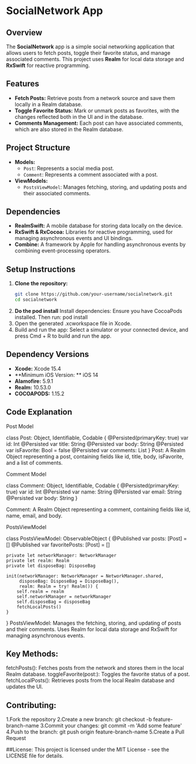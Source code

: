# SocialNetwork App

## Overview

The **SocialNetwork** app is a simple social networking application that allows users to fetch posts, toggle their favorite status, and manage associated comments. This project uses **Realm** for local data storage and **RxSwift** for reactive programming.

## Features

- **Fetch Posts:** Retrieve posts from a network source and save them locally in a Realm database.
- **Toggle Favorite Status:** Mark or unmark posts as favorites, with the changes reflected both in the UI and in the database.
- **Comments Management:** Each post can have associated comments, which are also stored in the Realm database.

## Project Structure

- **Models:**
  - `Post`: Represents a social media post.
  - `Comment`: Represents a comment associated with a post.
- **ViewModels:**
  - `PostsViewModel`: Manages fetching, storing, and updating posts and their associated comments.

## Dependencies

- **RealmSwift:** A mobile database for storing data locally on the device.
- **RxSwift & RxCocoa:** Libraries for reactive programming, used for managing asynchronous events and UI bindings.
- **Combine:** A framework by Apple for handling asynchronous events by combining event-processing operators.

## Setup Instructions

1. **Clone the repository:**
   ```bash
   git clone https://github.com/your-username/socialnetwork.git
   cd socialnetwork
2.  **Do the pod install** 
Install dependencies: Ensure you have CocoaPods installed. Then run:
    pod install
3. Open the generated .xcworkspace file in Xcode.
4. Build and run the app: Select a simulator or your connected device, and press Cmd + R to build and run the app.

## Dependency Versions

- **Xcode:** Xcode 15.4
- **Minimum iOS Version: ** iOS 14
- **Alamofire:** 5.9.1
- **Realm:** 10.53.0
- **COCOAPODS:** 1.15.2


## Code Explanation
Post Model

class Post: Object, Identifiable, Codable {
    @Persisted(primaryKey: true) var id: Int
    @Persisted var title: String
    @Persisted var body: String
    @Persisted var isFavorite: Bool = false
    @Persisted var comments: List<Comment>
}
Post: A Realm Object representing a post, containing fields like id, title, body, isFavorite, and a list of comments.

Comment Model

class Comment: Object, Identifiable, Codable {
    @Persisted(primaryKey: true) var id: Int
    @Persisted var name: String
    @Persisted var email: String
    @Persisted var body: String
}

Comment: A Realm Object representing a comment, containing fields like id, name, email, and body.

PostsViewModel

class PostsViewModel: ObservableObject {
    @Published var posts: [Post] = []
    @Published var favoritePosts: [Post] = []

    private let networkManager: NetworkManager
    private let realm: Realm
    private let disposeBag: DisposeBag

    init(networkManager: NetworkManager = NetworkManager.shared,
         disposeBag: DisposeBag = DisposeBag(),
         realm: Realm = try! Realm()) {
        self.realm = realm
        self.networkManager = networkManager
        self.disposeBag = disposeBag
        fetchLocalPosts()
    }
}
PostsViewModel: Manages the fetching, storing, and updating of posts and their comments. Uses Realm for local data storage and RxSwift for managing asynchronous events.

## Key Methods:
fetchPosts(): Fetches posts from the network and stores them in the local Realm database.
toggleFavorite(post:): Toggles the favorite status of a post.
fetchLocalPosts(): Retrieves posts from the local Realm database and updates the UI.

## Contributing:
1.Fork the repository
2.Create a new branch: git checkout -b feature-branch-name
3.Commit your changes: git commit -m 'Add some feature'
4.Push to the branch: git push origin feature-branch-name
5.Create a Pull Request


##License:
This project is licensed under the MIT License - see the LICENSE file for details.


